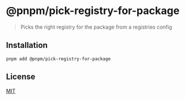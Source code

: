 # @pnpm/pick-registry-for-package

> Picks the right registry for the package from a registries config

## Installation

```
pnpm add @pnpm/pick-registry-for-package
```

## License

[MIT](LICENSE)
